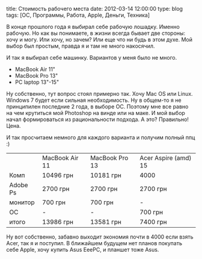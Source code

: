 title: Стоимость рабочего места
date: 2012-03-14 12:00:00
type: blog
tags: [ОС, Программы, Работа, Apple, Деньги, Техника]

В конце прошлого года я выбирал себе рабочую лошадку. Именно рабочую. Но как вы понимаете, в жизни всегда бывает две стороны: хочу и могу. Или хочу, но зачем? Или еще что ни будь в этом духе. Мой выбор был простым, правда я и там не много накосячил.

И так я выбирал себе машинку. Вариантов у меня было не много.

* MacBook Air 11"
* MacBook Pro 13"
* PC laptop 13"-15"

Ну собственно, тут вопрос стоял примерно так. Хочу Mac OS или Linux. Windows 7 будет если сильная необходимость. Ну в общем-то я не принципилен последние 2 года, в выборе ОС. Поэтому мне все равно на чем крутиться мой Photoshop на винде или на маке. И мой выбор начал формироваться из рациональности подхода. А это? Правильно! Цена. 

И так просчитаем немного для каждого варианта и получим полный ппц :) 

<table>
    <tr>
        <td></td>
        <td>MacBook Air 11</td>
        <td>MacBook Pro 13</td>
        <td>Acer Aspire (amd) 15</td>
    </tr>
    <tr>
        <td>Комп</td>
        <td>10496 грн</td>
        <td>10181 грн</td>
        <td>4000</td>
    </tr>
<tr>
        <td>Adobe Ps</td>
        <td>2700 грн</td>
        <td>2700 грн</td>
        <td>2700 грн</td>
    </tr>
<tr>
        <td>монитор</td>
        <td>700 грн</td>
        <td>700 грн</td>
        <td>-</td>
    </tr>
<tr>
        <td>ОС</td>
        <td>-</td>
        <td>-</td>
        <td>700 грн</td>
    </tr>
<tr>
        <td>итого</td>
        <td>13986 грн</td>
        <td>13581 грн</td>
        <td>7400 грн</td>
    </tr>
</table>

Ну вот собственно, забавно выходит экономия почти в 4000 если взять Acer, так я и поступил. В ближайшем будущем нет планов покупать себе Apple, хочу купить Asus EeePC, и планшет тоже Asus. 
